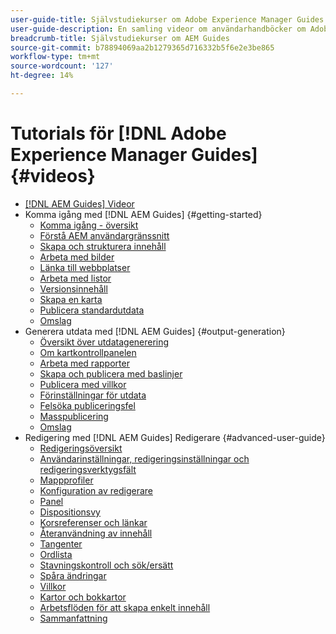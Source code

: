 ```yaml
---
user-guide-title: Självstudiekurser om Adobe Experience Manager Guides
user-guide-description: En samling videor om användarhandböcker om Adobe Experience Manager.
breadcrumb-title: Självstudiekurser om AEM Guides
source-git-commit: b78894069aa2b1279365d716332b5f6e2e3be865
workflow-type: tm+mt
source-wordcount: '127'
ht-degree: 14%

---
```



# Tutorials för [!DNL Adobe Experience Manager Guides] {#videos}

+ [[!DNL AEM Guides] Videor](overview.md)
+ Komma igång med [!DNL AEM Guides] {#getting-started}
   + [Komma igång - översikt](./course-1/overview.md)
   + [Förstå AEM användargränssnitt](./course-1/understanding-the-aem-user-interface.md)
   + [Skapa och strukturera innehåll](./course-1/creating-and-structuring-content.md)
   + [Arbeta med bilder](./course-1/working-with-images.md)
   + [Länka till webbplatser](./course-1/linking-to-websites.md)
   + [Arbeta med listor](./course-1/working-with-lists.md)
   + [Versionsinnehåll](./course-1/versioning-content.md)
   + [Skapa en karta](./course-1/creating-a-map.md)
   + [Publicera standardutdata](./course-1/publishing-default-output.md)
   + [Omslag](./course-1/recap.md)
+ Generera utdata med [!DNL AEM Guides] {#output-generation}
   + [Översikt över utdatagenerering](./course-2/overview.md)
   + [Om kartkontrollpanelen](./course-2/introduction-to-the-map-dashboard.md)
   + [Arbeta med rapporter](./course-2/working-with-reports.md)
   + [Skapa och publicera med baslinjer](./course-2/creating-and-publishing-with-baselines.md)
   + [Publicera med villkor](./course-2/publishing-with-conditions.md)
   + [Förinställningar för utdata](./course-2/output-presets.md)
   + [Felsöka publiceringsfel](./course-2/troubleshooting-publishing-errors.md)
   + [Masspublicering](./course-2/bulk-publishing.md)
   + [Omslag](./course-2/recap.md)
+ Redigering med [!DNL AEM Guides] Redigerare {#advanced-user-guide}
   + [Redigeringsöversikt](./course-3/overview.md)
   + [Användarinställningar, redigeringsinställningar och redigeringsverktygsfält](./course-3/user-settings-preferences-toolbars.md)
   + [Mappprofiler](./course-3/folder-profiles.md)
   + [Konfiguration av redigerare](./course-3/editor-configuration.md)
   + [Panel](./course-3/panels.md)
   + [Dispositionsvy](./course-3/outline-view.md)
   + [Korsreferenser och länkar](./course-3/cross-references-and-links.md)
   + [Återanvändning av innehåll](./course-3/content-reuse.md)
   + [Tangenter](./course-3/keys.md)
   + [Ordlista](./course-3/glossary.md)
   + [Stavningskontroll och sök/ersätt](./course-3/spell-check.md)
   + [Spåra ändringar](./course-3/track-changes.md)
   + [Villkor](./course-3/conditions.md)
   + [Kartor och bokkartor](./course-3/maps-and-bookmaps.md)
   + [Arbetsflöden för att skapa enkelt innehåll](./course-3/simple-content-creation-workflows.md)
   + [Sammanfattning](./course-3/recap.md)